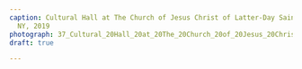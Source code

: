 ```yaml
---
caption: Cultural Hall at The Church of Jesus Christ of Latter-Day Saints, Waterloo,
  NY, 2019
photograph: 37_Cultural_20Hall_20at_20The_20Church_20of_20Jesus_20Christ_20of_20Latter-Day_20Saints_2C_20Waterloo_2C_20NY_2C_202019.jpg
draft: true

---
```

